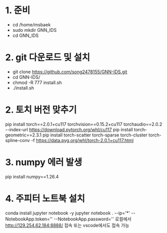 
# 1. 준비
 - cd /home/msbaek
 - sudo mkdir GNN_IDS
 - cd GNN_IDS

# 2. git 다운로드 및 설치
- git clone https://github.com/song2478155/GNN-IDS.git
- cd GNN-IDS/
- chmod -R 777 install.sh
- ./install.sh

# 2. 토치 버전 맞추기
pip install torch==2.0.1+cu117 torchvision==0.15.2+cu117 torchaudio==2.0.2 --index-url https://download.pytorch.org/whl/cu117
pip install torch-geometric==2.3.1
pip install torch-scatter torch-sparse torch-cluster torch-spline-conv -f https://data.pyg.org/whl/torch-2.0.1+cu117.html

# 3. numpy 에러 발생
pip install numpy==1.26.4


# 4. 주피터 노트북 설치
conda install jupyter notebook -y
jupyter notebook . --ip='*' --NotebookApp.token='' --NotebookApp.password=''
로컬에서 http://129.254.62.184:8888/ 접속 또는 vscode에서도 접속 가능

